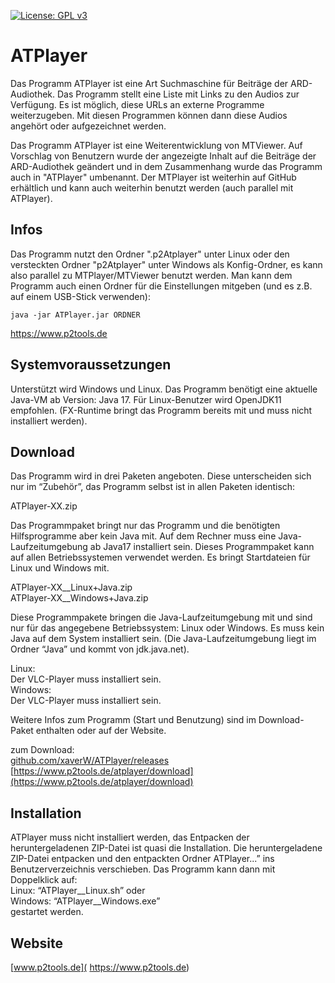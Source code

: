 [![License: GPL v3](https://img.shields.io/badge/License-GPL%20v3-blue.svg)](http://www.gnu.org/licenses/gpl-3.0)

# ATPlayer

Das Programm ATPlayer ist eine Art Suchmaschine für Beiträge der ARD-Audiothek. Das Programm stellt eine Liste mit Links zu den Audios zur Verfügung. Es ist möglich, diese URLs an externe Programme weiterzugeben. Mit diesen Programmen können dann diese Audios angehört oder aufgezeichnet werden.

Das Programm ATPlayer ist eine Weiterentwicklung von MTViewer. Auf Vorschlag von Benutzern wurde der angezeigte Inhalt auf die Beiträge der ARD-Audiothek geändert und in dem Zusammenhang wurde das Programm auch in "ATPlayer" umbenannt.
Der MTPlayer ist weiterhin auf GitHub erhältlich und kann auch weiterhin benutzt werden (auch parallel mit ATPlayer).
<br />


## Infos

Das Programm nutzt den Ordner ".p2Atplayer" unter Linux oder den versteckten Ordner "p2Atplayer" unter Windows als Konfig-Ordner, es kann also parallel zu MTPlayer/MTViewer benutzt werden. Man kann dem Programm auch einen Ordner für die Einstellungen mitgeben (und es z.B. auf einem USB-Stick verwenden):

```
java -jar ATPlayer.jar ORDNER 
```

https://www.p2tools.de
<br />


## Systemvoraussetzungen

Unterstützt wird Windows und Linux. Das Programm benötigt eine aktuelle Java-VM ab Version: Java 17. Für Linux-Benutzer wird OpenJDK11 empfohlen. (FX-Runtime bringt das Programm bereits mit und muss nicht installiert werden).
<br />


## Download

Das Programm wird in drei Paketen angeboten. Diese unterscheiden sich nur im “Zubehör”, das Programm selbst ist in allen Paketen identisch:

ATPlayer-XX.zip

Das Programmpaket bringt nur das Programm und die benötigten Hilfsprogramme aber kein Java mit. Auf dem Rechner muss eine Java-Laufzeitumgebung ab Java17 installiert sein. Dieses Programmpaket kann auf allen Betriebssystemen verwendet werden. Es bringt Startdateien für Linux und Windows mit.


ATPlayer-XX__Linux+Java.zip  
ATPlayer-XX__Windows+Java.zip

Diese Programmpakete bringen die Java-Laufzeitumgebung mit und sind nur für das angegebene Betriebssystem: Linux oder Windows. Es muss kein Java auf dem System installiert sein. (Die Java-Laufzeitumgebung liegt im Ordner “Java” und kommt von jdk.java.net).

Linux:  
Der VLC-Player muss installiert sein.  
Windows:  
Der VLC-Player muss installiert sein.  

Weitere Infos zum Programm (Start und Benutzung) sind im Download-Paket enthalten oder auf der Website.

zum Download:  
[github.com/xaverW/ATPlayer/releases](https://github.com/xaverW/ATPlayer/releases)  
[https://www.p2tools.de/atplayer/download](https://www.p2tools.de/atplayer/download)
<br />


## Installation

ATPlayer muss nicht installiert werden, das Entpacken der heruntergeladenen ZIP-Datei ist quasi die Installation. Die heruntergeladene ZIP-Datei entpacken und den entpackten Ordner ATPlayer...” ins Benutzerverzeichnis verschieben. Das Programm kann dann mit Doppelklick auf:  
Linux: “ATPlayer__Linux.sh” oder  
Windows: “ATPlayer__Windows.exe”  
gestartet werden.
<br />


## Website

[www.p2tools.de]( https://www.p2tools.de)


